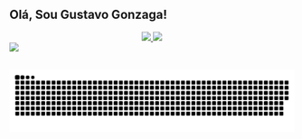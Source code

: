 ## Olá, Sou Gustavo Gonzaga!
<div align="center">
  <a href="https://github.com/GonzagaGustavo">
  <img height="180em" src="https://github-readme-stats.vercel.app/api?username=GonzagaGustavo&show_icons=true&theme=dracula&include_all_commits=true&count_private=true"/>
  <img height="180em" src="https://github-readme-stats.vercel.app/api/top-langs/?username=GonzagaGustavo&layout=compact&langs_count=7&theme=dracula"/>
</div>
<a href="https://www.linkedin.com/in/gustavo-gonzaga-69b47a228/" target="_blank"><img src="https://img.shields.io/badge/-LinkedIn-%230077B5?style=for-the-badge&logo=linkedin&logoColor=white" target="_blank"></a>
  
 ##
  ![Snake animation](https://github.com/GonzagaGustavo/GonzagaGustavo/blob/output/github-contribution-grid-snake.svg)
